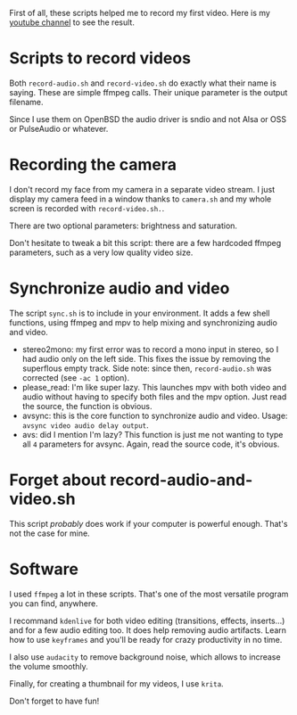First of all, these scripts helped me to record my first video.
Here is my [youtube channel][beautemusculation] to see the result.

# Scripts to record videos

Both `record-audio.sh` and `record-video.sh` do exactly what their name is saying.
These are simple ffmpeg calls.
Their unique parameter is the output filename.

Since I use them on OpenBSD the audio driver is sndio and not Alsa or OSS or PulseAudio or whatever.

# Recording the camera

I don't record my face from my camera in a separate video stream.
I just display my camera feed in a window thanks to `camera.sh` and my whole screen is recorded with `record-video.sh.`.

There are two optional parameters: brightness and saturation.

Don't hesitate to tweak a bit this script: there are a few hardcoded ffmpeg parameters, such as a very low quality video size.

# Synchronize audio and video

The script `sync.sh` is to include in your environment.
It adds a few shell functions, using ffmpeg and mpv to help mixing and synchronizing audio and video.

- stereo2mono: my first error was to record a mono input in stereo, so I had audio only on the left side.
  This fixes the issue by removing the superflous empty track.
  Side note: since then, `record-audio.sh` was corrected (see `-ac 1` option).
- please_read: I'm like super lazy.
  This launches mpv with both video and audio without having to specify both files and the mpv option.
  Just read the source, the function is obvious.
- avsync: this is the core function to synchronize audio and video.
  Usage: `avsync video audio delay output`.
- avs: did I mention I'm lazy?
  This function is just me not wanting to type all `4` parameters for avsync.
  Again, read the source code, it's obvious.

# Forget about record-audio-and-video.sh

This script _probably_ does work if your computer is powerful enough.
That's not the case for mine.

# Software

I used `ffmpeg` a lot in these scripts.
That's one of the most versatile program you can find, anywhere.

I recommand `kdenlive` for both video editing (transitions, effects, inserts...) and for a few audio editing too.
It does help removing audio artifacts.
Learn how to use `keyframes` and you'll be ready for crazy productivity in no time.

I also use `audacity` to remove background noise, which allows to increase the volume smoothly.

Finally, for creating a thumbnail for my videos, I use `krita`.

Don't forget to have fun!

[beautemusculation]: https://www.youtube.com/channel/UC7nYol-RiCxMV7Tzg_jOV4w/featured
